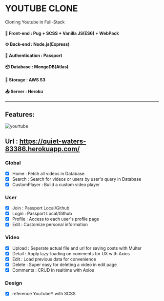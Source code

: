 # YOUTUBE CLONE

Cloning Youtube in Full-Stack

#### 🌇 Front-end : Pug + SCSS + Vanilla JS(ES6) + WebPack

#### ⚙ Back-end : Node.js(Express)

#### 🔐 Authentication : Passport

#### 📦 Database : MongoDB(Atlas)

#### 📂 Storage : AWS S3

#### 📤 Server : Heroku

---

## Features:
![yourtube]([https://blackswan1989.github.io/portfolio/portfolio_v1/css/images/projects/mac_yourTube.png])

## Url : https://quiet-waters-83386.herokuapp.com/


### Global

- [x] Home : Fetch all videos in Database
- [x] Search : Search for videos or users by user's query in Database
- [x] CustomPlayer : Build a custom video player

### User

- [x] Join : Passport Local/Github
- [x] Login : Passport Local/Github
- [x] Profile : Access to each user's profile page
- [x] Edit : Customize personal information

### Video

- [x] Upload : Seperate actual file and url for saving costs with Multer
- [x] Detail : Apply lazy-loading on comments for UX with Axios
- [x] Edit : Load previous data for convenience
- [x] Delete : Super easy for deleting a video in edit page
- [x] Comments : CRUD in realtime with Axios

### Design

- [x] reference YouTube&reg; with SCSS
